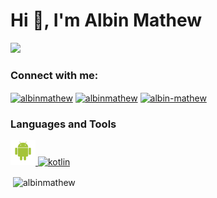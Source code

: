 # Hi 👋, I'm Albin Mathew


![](https://github-profile-trophy.vercel.app/?username=albinmathew)

### Connect with me:

<p align="left">
<a href="https://twitter.com/albinmathew15" target="blank"><img align="center" src="https://cdn.jsdelivr.net/npm/simple-icons@3.0.1/icons/twitter.svg" alt="albinmathew" height="30" width="40" /></a>
<a href="https://linkedin.com/in/albinmathew" target="blank"><img align="center" src="https://cdn.jsdelivr.net/npm/simple-icons@3.0.1/icons/linkedin.svg" alt="albinmathew" height="30" width="40" /></a>
<a href="https://stackoverflow.com/users/4948375/albin-mathew" target="blank"><img align="center" src="https://cdn.jsdelivr.net/npm/simple-icons@3.0.1/icons/stackoverflow.svg" alt="albin-mathew" height="30" width="40" /></a>
</p>

### Languages and Tools
<p align="left"> <a href="https://developer.android.com" target="_blank"> <img src="https://raw.githubusercontent.com/devicons/devicon/master/icons/android/android-original-wordmark.svg" alt="android" width="40" height="40"/> </a> <a href="https://kotlinlang.org" target="_blank"> <img src="https://www.vectorlogo.zone/logos/kotlinlang/kotlinlang-icon.svg" alt="kotlin" width="40" height="40"/> </a> </p>

<p>&nbsp;<img align="center" src="https://github-readme-stats.vercel.app/api?username=albinmathew&show_icons=true&locale=en" alt="albinmathew" /></p>

